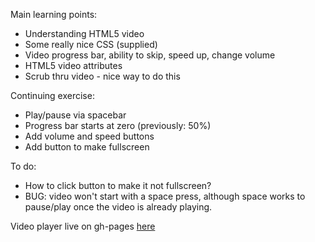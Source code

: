 Main learning points:

* Understanding HTML5 video
* Some really nice CSS (supplied)
* Video progress bar, ability to skip, speed up, change volume
* HTML5 video attributes
* Scrub thru video - nice way to do this

Continuing exercise:

* Play/pause via spacebar
* Progress bar starts at zero (previously: 50%)
* Add volume and speed buttons
* Add button to make fullscreen

To do:

* How to click button to make it not fullscreen?
* BUG: video won't start with a space press, although space works to pause/play once the video is already playing.

Video player live on gh-pages [here](https://kfrn.github.io/experiments/js-experiments/html5-video-player/)
